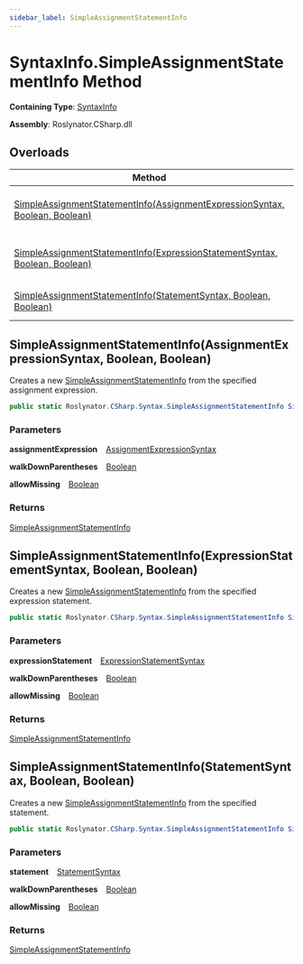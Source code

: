 ```yaml
---
sidebar_label: SimpleAssignmentStatementInfo
---
```


# SyntaxInfo\.SimpleAssignmentStatementInfo Method

**Containing Type**: [SyntaxInfo](../index.md)

**Assembly**: Roslynator\.CSharp\.dll

## Overloads

| Method | Summary |
| ------ | ------- |
| [SimpleAssignmentStatementInfo(AssignmentExpressionSyntax, Boolean, Boolean)](#3727216217) | Creates a new [SimpleAssignmentStatementInfo](../../Syntax/SimpleAssignmentStatementInfo/index.md) from the specified assignment expression\. |
| [SimpleAssignmentStatementInfo(ExpressionStatementSyntax, Boolean, Boolean)](#1396493216) | Creates a new [SimpleAssignmentStatementInfo](../../Syntax/SimpleAssignmentStatementInfo/index.md) from the specified expression statement\. |
| [SimpleAssignmentStatementInfo(StatementSyntax, Boolean, Boolean)](#4249106749) | Creates a new [SimpleAssignmentStatementInfo](../../Syntax/SimpleAssignmentStatementInfo/index.md) from the specified statement\. |

<a id="3727216217"></a>

## SimpleAssignmentStatementInfo\(AssignmentExpressionSyntax, Boolean, Boolean\) 

  
Creates a new [SimpleAssignmentStatementInfo](../../Syntax/SimpleAssignmentStatementInfo/index.md) from the specified assignment expression\.

```csharp
public static Roslynator.CSharp.Syntax.SimpleAssignmentStatementInfo SimpleAssignmentStatementInfo(Microsoft.CodeAnalysis.CSharp.Syntax.AssignmentExpressionSyntax assignmentExpression, bool walkDownParentheses = true, bool allowMissing = false)
```

### Parameters

**assignmentExpression** &ensp; [AssignmentExpressionSyntax](https://docs.microsoft.com/en-us/dotnet/api/microsoft.codeanalysis.csharp.syntax.assignmentexpressionsyntax)

**walkDownParentheses** &ensp; [Boolean](https://docs.microsoft.com/en-us/dotnet/api/system.boolean)

**allowMissing** &ensp; [Boolean](https://docs.microsoft.com/en-us/dotnet/api/system.boolean)

### Returns

[SimpleAssignmentStatementInfo](../../Syntax/SimpleAssignmentStatementInfo/index.md)

<a id="1396493216"></a>

## SimpleAssignmentStatementInfo\(ExpressionStatementSyntax, Boolean, Boolean\) 

  
Creates a new [SimpleAssignmentStatementInfo](../../Syntax/SimpleAssignmentStatementInfo/index.md) from the specified expression statement\.

```csharp
public static Roslynator.CSharp.Syntax.SimpleAssignmentStatementInfo SimpleAssignmentStatementInfo(Microsoft.CodeAnalysis.CSharp.Syntax.ExpressionStatementSyntax expressionStatement, bool walkDownParentheses = true, bool allowMissing = false)
```

### Parameters

**expressionStatement** &ensp; [ExpressionStatementSyntax](https://docs.microsoft.com/en-us/dotnet/api/microsoft.codeanalysis.csharp.syntax.expressionstatementsyntax)

**walkDownParentheses** &ensp; [Boolean](https://docs.microsoft.com/en-us/dotnet/api/system.boolean)

**allowMissing** &ensp; [Boolean](https://docs.microsoft.com/en-us/dotnet/api/system.boolean)

### Returns

[SimpleAssignmentStatementInfo](../../Syntax/SimpleAssignmentStatementInfo/index.md)

<a id="4249106749"></a>

## SimpleAssignmentStatementInfo\(StatementSyntax, Boolean, Boolean\) 

  
Creates a new [SimpleAssignmentStatementInfo](../../Syntax/SimpleAssignmentStatementInfo/index.md) from the specified statement\.

```csharp
public static Roslynator.CSharp.Syntax.SimpleAssignmentStatementInfo SimpleAssignmentStatementInfo(Microsoft.CodeAnalysis.CSharp.Syntax.StatementSyntax statement, bool walkDownParentheses = true, bool allowMissing = false)
```

### Parameters

**statement** &ensp; [StatementSyntax](https://docs.microsoft.com/en-us/dotnet/api/microsoft.codeanalysis.csharp.syntax.statementsyntax)

**walkDownParentheses** &ensp; [Boolean](https://docs.microsoft.com/en-us/dotnet/api/system.boolean)

**allowMissing** &ensp; [Boolean](https://docs.microsoft.com/en-us/dotnet/api/system.boolean)

### Returns

[SimpleAssignmentStatementInfo](../../Syntax/SimpleAssignmentStatementInfo/index.md)

